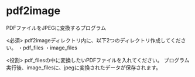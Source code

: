 # pdf2image
PDFファイルをJPEGに変換するプログラム

<必須>
pdf2imageディレクトリ内に、以下2つのディレクトリ作成してください。
・pdf_files
・image_files

<役割>
pdf_filesの中に変換したいPDFファイルを入れてください。
プログラム実行後、image_filesに、jpegに変換されたデータが保存されます。
